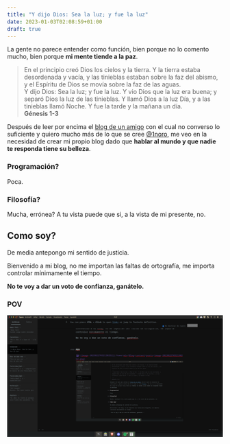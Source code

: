 ```yaml
---
title: "Y dijo Dios: Sea la luz; y fue la luz"
date: 2023-01-03T02:08:59+01:00
draft: true
---
```


La gente no parece entender como función, bien porque no lo comento mucho, bien porque **mi mente tiende a la paz**.

>En el principio creó Dios los cielos y la tierra. Y la tierra estaba desordenada y vacía, y las tinieblas estaban sobre la faz del abismo, y el Espíritu de Dios se movía sobre la faz de las aguas.
<br>Y dijo Dios: Sea la luz; y fue la luz. Y vio Dios que la luz era buena; y separó Dios la luz de las tinieblas. Y llamó Dios a la luz Día, y a las tinieblas llamó Noche. Y fue la tarde y la mañana un día.
<br>**Génesis 1-3**

Después de leer por encima el [blog de un amigo](https://record.rat.la) con el cual no converso lo suficiente y quiero mucho más de lo que se cree [@1noro](https://github.com/1noro), me veo en la necesidad de crear mi propio blog dado que **hablar al mundo y que nadie te responda tiene su belleza**.

### Programación?

Poca.

### Filosofía?

Mucha, errónea? A tu vista puede que si, a la vista de mi presente, no.

## Como soy?

De media antepongo mi sentido de justicia.

Bienvenido a mi blog, no me importan las faltas de ortografía, me importa controlar mínimamente el tiempo.

**No te voy a dar un voto de confianza, ganátelo.**



### POV

![image-20230227032256099](https://raw.githubusercontent.com/M1n-4d316e/Hugo-blog/master/2023/02/upgit_20230227_1677464576.png)
